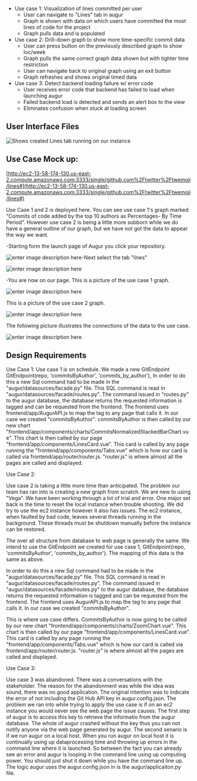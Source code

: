 

 - Use case 1: Visualization of lines committed per user
 	- User can navigate to "Lines" tab in augur
	- Graph is shown with data on which users have committed the most lines of code for the project
	- Graph pulls data and is populated 
 - Use case 2: Drill-down graph to show more time-specific commit data
 	- User can press button on the previously described graph to show loc/week
	- Graph pulls the same correct graph data shown but with tighter time restriction
	- User can navigate back to original graph using an exit button
	- Graph refreshes and shows original timed data
 - Use case 3: Detect backend loading failure w/ error code 
 	- User receives error code that backend has failed to load when launching augur
	- Failed backend load is detected and sends an alert box to the view
	- Eliminates confusion when stuck at loading screen 

  ## User Interface Files
![Shows created Lines tab running on our instance](https://lh3.googleusercontent.com/OlLjII_RTg9a4LC0kpiRXnj3TRE0u-jJcHZlOulMEI5D5n-wcYeK7w4m9kXY_b83FdqU6At7jfPE)

## Use Case Mock up:
[http://ec2-13-58-174-130.us-east-2.compute.amazonaws.com:3333/single/github.com%2Ftwitter%2Ftwemoji/lines#](http://ec2-13-58-174-130.us-east-2.compute.amazonaws.com:3333/single/github.com%2Ftwitter%2Ftwemoji/lines#)


Use Case 1 and 2 is deployed here. You can see use case 1's graph marked "Commits of code added by the top 10 authors as Percentages- By Time Period". However use case 2 is being a little more subborn while we do have a general outline of our graph, but we have not got the data to appear the way we want.

-Starting form the launch page of Augur you click your repository.

![enter image description here](https://lh3.googleusercontent.com/TnjKapyvt15HmngEZW4XRRG9-cvN1GGAvV1uBJK4A1vDzeOOx0wlAU-fv3uJxzSeb4wyFkhJtuNr1OcT-5N4ZTqNDzqMTftRxYzXW-3nwcX72z7EJzaDL_emGUWvzJzuAyostPs4HlxNdM1ogG1izKVrbm3Qh21H4wee5fewhNoJwPFLYVuIGZojbtMehQVPxYlRgRUTjyGklJbupDiH7RsPUMK3nvrnr7qHNRvVl1jypBkBfmAasoAyWEFQxZ_vjPFySywTb3SYv_c7KUW75ETqpWTYTq75K7JJ1XgSSDCFmytkeke-dFgLtoL2wrXc8QkRlL3IzSRUytA94vYq7vZ3Kgo0b6x9ClKlXYvc105fReuKvMV_eZp7vlq9EvWzLV6Tha5ooIbsHI_9j---CkNueZgInmp2icbzXJHKxJE4UXKlDTpZ30Aj69CcpzbZefAX2PJyExmDi7RVrvYBL9xyBalbn34CxpP-Vnbbcef1pPSKdieiWdXzzXhtkTW64LD0k-UyDrnm7Oz8OqMVkp0-dmA-Rg9cF2SrQ7yWRIUX2oxO-PVPeUd8ExDyUw3Noq2vK97ICR_ybxvrvD8QL8l-610pAiZGVAflqadYAxwt-ilWKo0ktKfa2BsAxqFlq4o1-9tlMighcnQaD-o0xui-W7v36Q=w928-h182-no)-Next select the tab "lines"

![enter image description here](https://lh3.googleusercontent.com/_A7V4mliPB9bHjx4WLSJeP46Do01AJP5Gnb40NrJAg9igjzBX2DsSF37Uq_Gjon7UfDitc7ZzLI "augur line tab")

-You are now on our page. This is a picture of the use case 1 graph.

![enter image description here](https://lh3.googleusercontent.com/d1CDBadjXATErk-gHMMIBKTzdokLD8bXJe_-d0Ykb5sr-ujSKuXCVMLfrLO5rsFkQQwsdXDQgtU "graph")

This is a picture of the use case 2 graph.

![enter image description here](https://lh3.googleusercontent.com/2-vMl2uwlS_5fcK0zxsBfQz1XTaFPPH3rfQaxSNOUU3Zvs0D2Nc-o-esWD8rp81zpCvhv5KES24 "case 2")

The following picture illustrates the connections of the data to the use case.

![enter image description here](https://lh3.googleusercontent.com/j_Z8zT5_NgBFIjbB0qSTL63Ypw_qJ41xPYwjtmGUGlXUT_1vbbmM_w7StffOU5wgKSt_TNLoCfo "updated diagram")



## Design Requirements

Use Case 1:
	Use case 1 is on schedule. We made a new GitEndpoint 
		GitEndpoint(repo, 'commitsByAuthor', 'commits_by_author'),
	In order to do this a new Sql command had to be made in the "augur/datasources/facade.py" file. This SQL command is read in "augur/datasources/facade/routes.py". The command issued in "routes.py" to the augur database, the database returns the requested information is tagged and can be requested from the frontend. The frontend uses frontend/app/AugurAPI.js to map the tag to any page that calls it. In our case we created "commitsByAuthor". commitsByAuthor is then called by our new chart "frontend/app/components/charts/CommitsNormalizedStackedBarChart.vue". This chart is then called by our page "frontend/app/components/LinesCard.vue". This card is called by any page running the "frontend/app/components/Tabs.vue" which is how our card is called via frontend/app/router/router.js.
"router.js" is where almost all the pages are called and displayed.

Use Case 2:	

Use case 2 is taking a little more time than anticipated. The problem our team has ran into is creating a new graph from scratch.  We are new to using "Vega". We have been working through a lot of trial and error. One major set back is the time to reset the local instance when trouble shooting. We did try to use the ec2 instance however it also has issues. The ec2 instance, when faulted by bad code, leaves several threads running in the background. These threads must be shutdown manually before the instance can be restored.

The over all structure from database to web page is generally the same. We intend to use the GitEndpoint we created for use case 1, GitEndpoint(repo, 'commitsByAuthor', 'commits_by_author'). The mapping of this data is the same as above. 
	
In order to do this a new Sql command had to be made in the "augur/datasources/facade.py" file. This SQL command is read in "augur/datasources/facade/routes.py". The command issued in "augur/datasources/facade/routes.py" to the augur database, the database returns the requested information is tagged and can be requested from the frontend. The frontend uses AugurAPI.js to map the tag to any page that calls it. In our case we created "commitsByAuthor". 
	
This is where use case differs. CommitsByAuthor is now going to be called by our new chart "frontend/app/components/charts/ZoomChart.vue". This chart is then called by our page "frontend/app/components/LinesCard.vue". This card is called by any page running the "frontend/app/components/Tabs.vue" which is how our card is called via frontend/app/router/router.js.
"router.js" is where almost all the pages are called and displayed.

Use Case 3:
	
Use case 3 was abandoned. There was a conversations with the stakeholder. The reason for the abandonment was while the idea was sound, there was no good application. The original intention was to indicate the error of not including the Git Hub API key in augur.config.json. The problem we ran into while trying to apply the use case is if on an ec2 instance you would never see the web page the issue causes. The first step of augur is to access this key to retrieve the informatio from the augur database. The whole of augur crashed without the key thus you can not notify anyone via the web page generated by augur. The second senario is if we run augur on a local host. When you run augur on local host it is continually using up dataprocessing time and throwing up errors in the command line where it is launched. So between the fact you can already see an error and augur is looping in the command line using up computing power. You should just shut it down while you have the command line up. 
The logic augur uses the augur.config.json in is the augur/applicaiton.py file.

